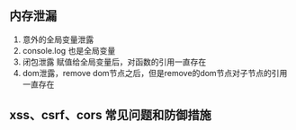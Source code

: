 ## 内存泄漏

1. 意外的全局变量泄露    
2. console.log  也是全局变量
3. 闭包泄露  赋值给全局变量后，对函数的引用一直存在
4. dom泄露，remove dom节点之后，但是remove的dom节点对子节点的引用一直存在

## xss、csrf、cors 常见问题和防御措施
